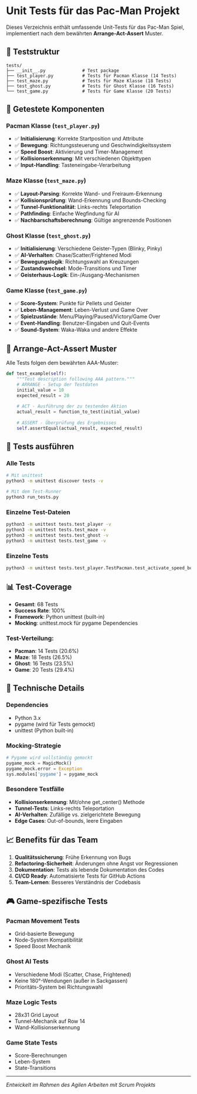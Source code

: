 # Unit Tests für das Pac-Man Projekt

Dieses Verzeichnis enthält umfassende Unit-Tests für das Pac-Man Spiel, implementiert nach dem bewährten **Arrange-Act-Assert** Muster.

## 📁 Teststruktur

```
tests/
├── __init__.py              # Test package
├── test_player.py           # Tests für Pacman Klasse (14 Tests)
├── test_maze.py             # Tests für Maze Klasse (18 Tests)
├── test_ghost.py            # Tests für Ghost Klasse (16 Tests)
└── test_game.py             # Tests für Game Klasse (20 Tests)
```

## 🎯 Getestete Komponenten

### Pacman Klasse (`test_player.py`)
- ✅ **Initialisierung**: Korrekte Startposition und Attribute
- ✅ **Bewegung**: Richtungssteuerung und Geschwindigkeitssystem
- ✅ **Speed Boost**: Aktivierung und Timer-Management
- ✅ **Kollisionserkennung**: Mit verschiedenen Objekttypen
- ✅ **Input-Handling**: Tasteneingabe-Verarbeitung

### Maze Klasse (`test_maze.py`)
- ✅ **Layout-Parsing**: Korrekte Wand- und Freiraum-Erkennung
- ✅ **Kollisionsprüfung**: Wand-Erkennung und Bounds-Checking
- ✅ **Tunnel-Funktionalität**: Links-rechts Teleportation
- ✅ **Pathfinding**: Einfache Wegfindung für AI
- ✅ **Nachbarschaftsberechnung**: Gültige angrenzende Positionen

### Ghost Klasse (`test_ghost.py`)
- ✅ **Initialisierung**: Verschiedene Geister-Typen (Blinky, Pinky)
- ✅ **AI-Verhalten**: Chase/Scatter/Frightened Modi
- ✅ **Bewegungslogik**: Richtungswahl an Kreuzungen
- ✅ **Zustandswechsel**: Mode-Transitions und Timer
- ✅ **Geisterhaus-Logik**: Ein-/Ausgang-Mechanismen

### Game Klasse (`test_game.py`)
- ✅ **Score-System**: Punkte für Pellets und Geister
- ✅ **Leben-Management**: Leben-Verlust und Game Over
- ✅ **Spielzustände**: Menu/Playing/Paused/Victory/Game Over
- ✅ **Event-Handling**: Benutzer-Eingaben und Quit-Events
- ✅ **Sound-System**: Waka-Waka und andere Effekte

## 🧪 Arrange-Act-Assert Muster

Alle Tests folgen dem bewährten AAA-Muster:

```python
def test_example(self):
    """Test description following AAA pattern."""
    # ARRANGE - Setup der Testdaten
    initial_value = 10
    expected_result = 20
    
    # ACT - Ausführung der zu testenden Aktion
    actual_result = function_to_test(initial_value)
    
    # ASSERT - Überprüfung des Ergebnisses
    self.assertEqual(actual_result, expected_result)
```

## 🚀 Tests ausführen

### Alle Tests
```bash
# Mit unittest
python3 -m unittest discover tests -v

# Mit dem Test-Runner
python3 run_tests.py
```

### Einzelne Test-Dateien
```bash
python3 -m unittest tests.test_player -v
python3 -m unittest tests.test_maze -v
python3 -m unittest tests.test_ghost -v
python3 -m unittest tests.test_game -v
```

### Einzelne Tests
```bash
python3 -m unittest tests.test_player.TestPacman.test_activate_speed_boost -v
```

## 📊 Test-Coverage

- **Gesamt**: 68 Tests
- **Success Rate**: 100%
- **Framework**: Python unittest (built-in)
- **Mocking**: unittest.mock für pygame Dependencies

### Test-Verteilung:
- **Pacman**: 14 Tests (20.6%)
- **Maze**: 18 Tests (26.5%)
- **Ghost**: 16 Tests (23.5%)
- **Game**: 20 Tests (29.4%)

## 🔧 Technische Details

### Dependencies
- Python 3.x
- pygame (wird für Tests gemockt)
- unittest (Python built-in)

### Mocking-Strategie
```python
# Pygame wird vollständig gemockt
pygame_mock = MagicMock()
pygame_mock.error = Exception
sys.modules['pygame'] = pygame_mock
```

### Besondere Testfälle
- **Kollisionserkennung**: Mit/ohne get_center() Methode
- **Tunnel-Tests**: Links-rechts Teleportation
- **AI-Verhalten**: Zufällige vs. zielgerichtete Bewegung
- **Edge Cases**: Out-of-bounds, leere Eingaben

## 📈 Benefits für das Team

1. **Qualitätssicherung**: Frühe Erkennung von Bugs
2. **Refactoring-Sicherheit**: Änderungen ohne Angst vor Regressionen
3. **Dokumentation**: Tests als lebende Dokumentation des Codes
4. **CI/CD Ready**: Automatisierte Tests für GitHub Actions
5. **Team-Lernen**: Besseres Verständnis der Codebasis

## 🎮 Game-spezifische Tests

### Pacman Movement Tests
- Grid-basierte Bewegung
- Node-System Kompatibilität
- Speed Boost Mechanik

### Ghost AI Tests
- Verschiedene Modi (Scatter, Chase, Frightened)
- Keine 180°-Wendungen (außer in Sackgassen)
- Prioritäts-System bei Richtungswahl

### Maze Logic Tests
- 28x31 Grid Layout
- Tunnel-Mechanik auf Row 14
- Wand-Kollisionserkennung

### Game State Tests
- Score-Berechnungen
- Leben-System
- State-Transitions

---
*Entwickelt im Rahmen des Agilen Arbeiten mit Scrum Projekts*